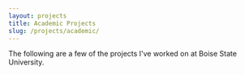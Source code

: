 ```yaml
---
layout: projects
title: Academic Projects
slug: /projects/academic/
---
```


The following are a few of the projects I've worked on at Boise State University.